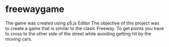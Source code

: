 # freewaygame
The game was created using p5.js Editor
The objective of this project was to create a game that is similar to the clasic Freeway.
To get points you have to cross to the other side of the street while avoiding getting hit by the moving cars.
